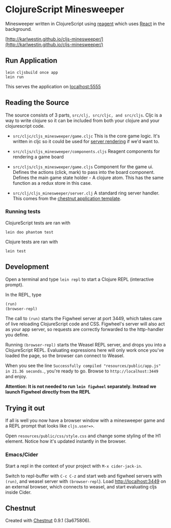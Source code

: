 # ClojureScript Minesweeper

Minesweeper written in ClojureScript using [reagent](http://reagent-project.github.io/) which uses [React](https://facebook.github.io/react/) in the background.

[http://karlwestin.github.io/cljs-minesweeper/](http://karlwestin.github.io/cljs-minesweeper/)

## Run Application

```
lein cljsbuild once app
lein run
```
This serves the application on [localhost:5555](http://localhost:5555)

## Reading the Source

The source consists of 3 parts, `src/clj, src/cljc, and src/cljs`. Cljc is a way to write clojure
so it can be included from both your clojure and your clojurescript code.

* `src/cljc/cljs_minesweeper/game.cljc`
  This is the core game logic. It's written in cljc so it could be used for [server rendering](https://github.com/karlwestin/reagent-server-rendering) if we'd want to.

* `src/cljs/cljs_minesweeper/components.cljs`
  Reagent components for rendering a game board

* `src/cljs/cljs_minesweeper/game.cljs`
  Component for the game ui. Defines the actions (click, mark) to pass into the board component. Defines the main game state holder - A clojure atom. This has the same function as a redux store in this case.

* `src/clj/cljs_minesweeper/server.clj`
  A standard ring server handler. This comes from the [chestnut application template](http://plexus.github.io/chestnut/).

### Running tests

ClojureScript tests are ran with
```
lein doo phantom test
```

Clojure tests are ran with
```
lein test
```


## Development

Open a terminal and type `lein repl` to start a Clojure REPL
(interactive prompt).

In the REPL, type

```clojure
(run)
(browser-repl)
```

The call to `(run)` starts the Figwheel server at port 3449, which takes care of
live reloading ClojureScript code and CSS. Figwheel's server will also act as
your app server, so requests are correctly forwarded to the http-handler you
define.

Running `(browser-repl)` starts the Weasel REPL server, and drops you into a
ClojureScript REPL. Evaluating expressions here will only work once you've
loaded the page, so the browser can connect to Weasel.

When you see the line `Successfully compiled "resources/public/app.js" in 21.36
seconds.`, you're ready to go. Browse to `http://localhost:3449` and enjoy.

**Attention: It is not needed to run `lein figwheel` separately. Instead we
launch Figwheel directly from the REPL**

## Trying it out

If all is well you now have a browser window with a minesweeper game
and a REPL prompt that looks like `cljs.user=>`.

Open `resources/public/css/style.css` and change some styling of the
H1 element. Notice how it's updated instantly in the browser.

### Emacs/Cider

Start a repl in the context of your project with `M-x cider-jack-in`.

Switch to repl-buffer with `C-c C-z` and start web and figwheel servers with
`(run)`, and weasel server with `(browser-repl`). Load
[http://localhost:3449](http://localhost:3449) on an external browser, which
connects to weasel, and start evaluating cljs inside Cider.

## Chestnut

Created with [Chestnut](http://plexus.github.io/chestnut/) 0.9.1 (3a675806).
